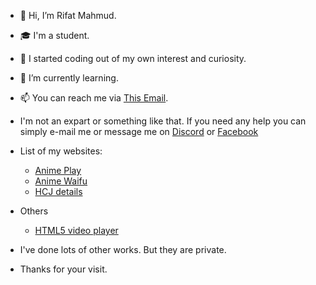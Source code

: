 - 👋 Hi, I’m Rifat Mahmud.
- 🎓 I'm a student.
- 🌈 I started coding out of my own interest and curiosity.
- 🌱 I’m currently learning.
- 📫 You can reach me via <a href="mailto:rifatmahmudpc@gmail.com">This Email</a>.
- I'm not an expart or something like that. If you need any help you can simply e-mail me or message me on <a href="https://discord.com/channels/Rifat#1141">Discord</a> or <a href="https://www.facebook.com/messages/t/rifatno1.fb">Facebook</a>


- List of my websites:
  - <a href="https://animeplay.vercel.app">Anime Play</a>
  - <a href="https://anime-waifu.netlify.app">Anime Waifu</a>
  - <a href="https://just-try.netlify.app/">HCJ details</a>
- Others
  - <a href="https://github.com/RifatMahmudno-1/video-player">HTML5 video player</a>

- I've done lots of other works. But they are private.

- Thanks for your visit.
